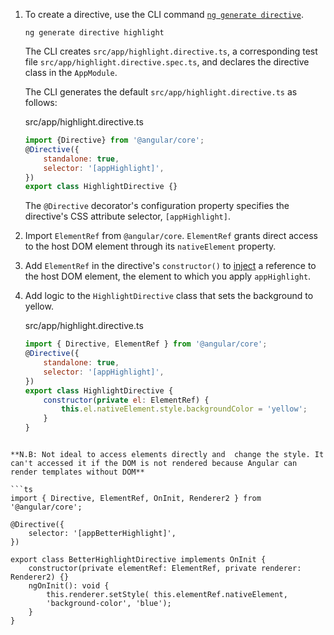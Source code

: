 1. To create a directive, use the CLI command [`ng generate directive`](https://angular.io/cli/generate).
    
    `ng generate directive highlight`
    
    The CLI creates `src/app/highlight.directive.ts`, a corresponding test file `src/app/highlight.directive.spec.ts`, and declares the directive class in the `AppModule`.
    
    The CLI generates the default `src/app/highlight.directive.ts` as follows:
    
    src/app/highlight.directive.ts
    
	```js
	import {Directive} from '@angular/core';  
	@Directive({   
		standalone: true,   
		selector: '[appHighlight]', 
	}) 
	export class HighlightDirective {}
	```
    
    The `@Directive` decorator's configuration property specifies the directive's CSS attribute selector, `[appHighlight]`.
    
2. Import `ElementRef` from `@angular/core`. `ElementRef` grants direct access to the host DOM element through its `nativeElement` property.
    
3. Add `ElementRef` in the directive's `constructor()` to [inject](https://angular.io/guide/dependency-injection) a reference to the host DOM element, the element to which you apply `appHighlight`.
    
4. Add logic to the `HighlightDirective` class that sets the background to yellow.
    
    src/app/highlight.directive.ts
    
    ```js
    import { Directive, ElementRef } from '@angular/core';  
    @Directive({   
	    standalone: true,  
	    selector: '[appHighlight]', 
	}) 
	export class HighlightDirective {   
		constructor(private el: ElementRef) {     
			this.el.nativeElement.style.backgroundColor = 'yellow';   
		} 
	}
```

**N.B: Not ideal to access elements directly and  change the style. It can't accessed it if the DOM is not rendered because Angular can render templates without DOM**

```ts
import { Directive, ElementRef, OnInit, Renderer2 } from '@angular/core';  

@Directive({
	selector: '[appBetterHighlight]',
})

export class BetterHighlightDirective implements OnInit {
	constructor(private elementRef: ElementRef, private renderer: Renderer2) {}
	ngOnInit(): void {
		this.renderer.setStyle( this.elementRef.nativeElement, 
		'background-color', 'blue');
	}
}
```
